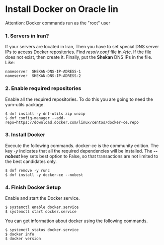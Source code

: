 # Install Docker on Oracle lin

Attention: Docker commands run as the "root" user

### 1. Servers in Iran?
If your servers are located in Iran, Then you have to set
special DNS server IPs to access Docker repositories.
Find _resolv.conf_ file in _/etc_. If the file does not 
exist, then create it. Finally, put the __Shekan__ DNS
IPs in the file. Like:
```
nameserver  SHEKAN-DNS-IP-ADRESS-1
nameserver  SHEKAN-DNS-IP-ADRESS-2
```

### 2. Enable required repositories
Enable all the required repositories. To do this you are going to need the yum-utils package.
```
$ dnf install -y dnf-utils zip unzip
$ dnf config-manager --add-repo=https://download.docker.com/linux/centos/docker-ce.repo
```

### 3. Install Docker
Execute the following commands. docker-ce is the community
edition. The key _-y_ indicates that all the required 
dependencies will be installed. The ___--nobest___ key
sets best option to False, so that transactions are not
limited to the best candidates only.
```
$ dnf remove -y runc
$ dnf install -y docker-ce --nobest
```

### 4. Finish Docker Setup
Enable and start the Docker service.

```
$ systemctl enable docker.service
$ systemctl start docker.service
```

You can get information about docker using the following commands.

```
$ systemctl status docker.service
$ docker info
$ docker version
```
